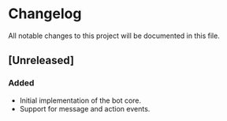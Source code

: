 # Changelog

All notable changes to this project will be documented in this file.

## [Unreleased]

### Added

- Initial implementation of the bot core.
- Support for message and action events.
